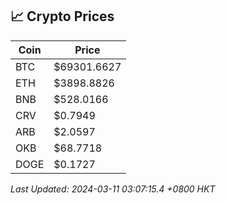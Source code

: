 ## 📈 Crypto Prices

| Coin | Price |
| ---- | ----- |
| BTC | $69301.6627 |
| ETH | $3898.8826 |
| BNB | $528.0166 |
| CRV | $0.7949 |
| ARB | $2.0597 |
| OKB | $68.7718 |
| DOGE | $0.1727 |

_Last Updated: 2024-03-11 03:07:15.4 +0800 HKT_